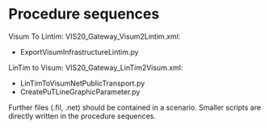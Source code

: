 # Procedure sequences
Visum To Lintim: VIS20_Gateway_Visum2Lintim.xml:
  * ExportVisumInfrastructureLintim.py

LinTim to Visum: VIS20_Gateway_LinTim2Visum.xml:
  * LinTimToVisumNetPublicTransport.py
  * CreatePuTLineGraphicParameter.py

Further files (.fil, .net) should be contained in a scenario. Smaller scripts are directly written in the procedure sequences.
